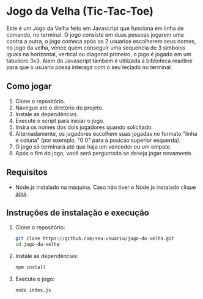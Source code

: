 # Jogo da Velha (Tic-Tac-Toe)

Este é um Jogo da Velha feito em Javascript que funciona em linha de comando, no terminal. O jogo consiste em duas pessoas jogarem uma contra a outra, o jogo comeca após os 2 usuarios escolherem seus nomes,
no jogo da velha, vence quem conseguir uma sequencia de 3 simbolos iguais na horizontal, vertical ou diagonal primeiro, o jogo é jogado em um tabuleiro 3x3.
Alem do Javascript tambem é utilizada a biblioteca readline para que o usuario possa interagir com o seu teclado no terminal.

## Como jogar

1. Clone o repositório.
2. Navegue até o diretório do projeto.
3. Instale as dependências.
4. Execute o script para iniciar o jogo.
5. Insira os nomes dos dois jogadores quando solicitado.
6. Alternadamente, os jogadores escolhem suas jogadas no formato "linha e coluna" (por exemplo, "0 0" para a posicao superior esquerda).
7. O jogo só terminará até que haja um vencedor ou um empate.
8. Após o fim do jogo, você será perguntado se deseja jogar novamente.

## Requisitos

- Node.js instalado na máquina.
Caso não tiver o Node.js instalado clique [aqui](https://nodejs.org/).


## Instruções de instalação e execução

1. Clone o repositório:

    ```bash
    git clone https://github.com/seu-usuario/jogo-da-velha.git
    cd jogo-da-velha
    ```

2. Instale as dependências:

    ```bash
    npm install
    ```

3. Execute o jogo:

    ```bash
    node index.js
    ```
